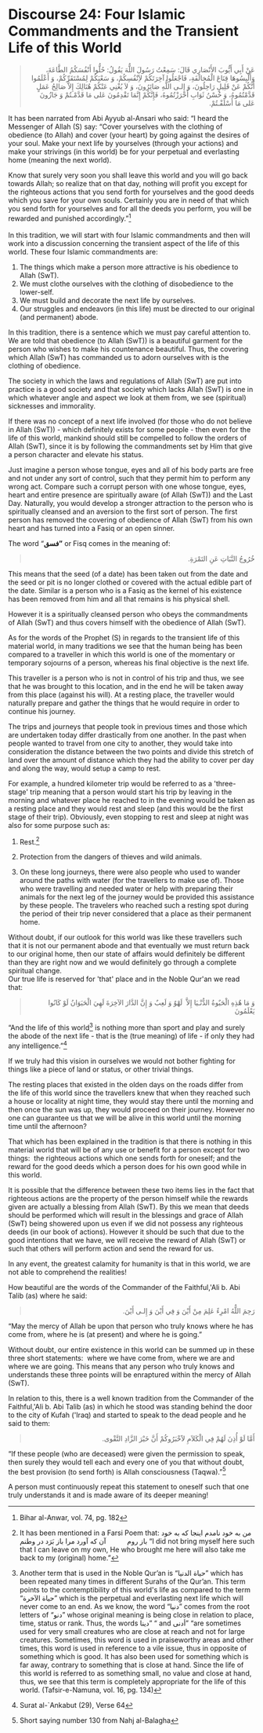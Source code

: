 Discourse 24: Four Islamic Commandments and the Transient Life of this World
============================================================================

<blockquote dir="rtl">
  <p>
عَنْ أَبِي أَيُّوبَ الأَنْصَارِي قَالَ: سَمِعْتُ رَسُولَ اللٌّهَ
يَقُولُ: حُلُّوا أَنْفُسَكُمُ الطَّاعَةَ، وَأَلْبِسُوهَا قِنَاعَ
الْمُخالَفَةِ، فَاجْعَلُوا آخِرَتَكُمْ لاَِنْفُسِكُمْ، وَ سَعْيَكُمْ
لِمُسْتَقَرِّكُمْ، وَ أَعْلَمُوا أَنَّكُمْ عَنْ قَلِيلٍ رَاحِلُونَ، وَ
إِلـى اللٌّهِ صَائِرُونَ، وَ لاَ يُغْنِي عَنْكُمْ هُنَالِكَ إِلاَّ
صَالِحُ عَمَلٍ قَدَّمْتُمُوهُ، وَ حُسْنُ ثَوَابِ أَحْرَزْتُمُوهُ،
فَإِنَّكُمْ إِنَّمَا تَقْدِمُونَ عَلى مَا قَدَّمْـتُمْ وَ جَازُونَ
عَلى مَا أَسْلَفْـتُمْ.
  </p>
</blockquote>

It has been narrated from Abi Ayyub al-Ansari who said: “I heard the
Messenger of Allah (S) say: “Cover yourselves with the clothing of
obedience (to Allah) and cover (your heart) by going against the desires
of your soul. Make your next life by yourselves (through your actions)
and make your strivings (in this world) be for your perpetual and
everlasting home (meaning the next world).

Know that surely very soon you shall leave this world and you will go
back towards Allah; so realize that on that day, nothing will profit you
except for the righteous actions that you send forth for yourselves and
the good deeds which you save for your own souls. Certainly you are in
need of that which you send forth for yourselves and for all the deeds
you perform, you will be rewarded and punished accordingly.”[^1]  
    
 In this tradition, we will start with four Islamic commandments and
then will work into a discussion concerning the transient aspect of the
life of this world. These four Islamic commandments are:

1) The things which make a person more attractive is his obedience to
Allah (SwT).  
 2) We must clothe ourselves with the clothing of disobedience to the
lower-self.  
 3) We must build and decorate the next life by ourselves.  
 4) Our struggles and endeavors (in this life) must be directed to our
original (and permanent) abode.

In this tradition, there is a sentence which we must pay careful
attention to. We are told that obedience (to Allah (SwT)) is a beautiful
garment for the person who wishes to make his countenance beautiful.
Thus, the covering which Allah (SwT) has commanded us to adorn ourselves
with is the clothing of obedience.

The society in which the laws and regulations of Allah (SwT) are put
into practice is a good society and that society which lacks Allah (SwT)
is one in which whatever angle and aspect we look at them from, we see
(spiritual) sicknesses and immorality.

If there was no concept of a next life involved (for those who do not
believe in Allah (SwT)) - which definitely exists for some people - then
even for the life of this world, mankind should still be compelled to
follow the orders of Allah (SwT), since it is by following the
commandments set by Him that give a person character and elevate his
status.

Just imagine a person whose tongue, eyes and all of his body parts are
free and not under any sort of control, such that they permit him to
perform any wrong act. Compare such a corrupt person with one whose
tongue, eyes, heart and entire presence are spiritually aware (of Allah
(SwT)) and the Last Day. Naturally, you would develop a stronger
attraction to the person who is spiritually cleansed and an aversion to
the first sort of person. The first person has removed the covering of
obedience of Allah (SwT) from his own heart and has turned into a Fasiq
or an open sinner.

The word “**فسق”** or Fisq comes in the meaning of:

<blockquote dir="rtl">
  <p>
خُرُوجُ النَّبَاتِ عَنِ التَمْرَةِ.
  </p>
</blockquote>

This means that the seed (of a date) has been taken out from the date
and the seed or pit is no longer clothed or covered with the actual
edible part of the date. Similar is a person who is a Fasiq as the
kernel of his existence has been removed from him and all that remains
is his physical shell.

However it is a spiritually cleansed person who obeys the commandments
of Allah (SwT) and thus covers himself with the obedience of Allah
(SwT).

As for the words of the Prophet (S) in regards to the transient life of
this material world, in many traditions we see that the human being has
been compared to a traveller in which this world is one of the momentary
or temporary sojourns of a person, whereas his final objective is the
next life.

This traveller is a person who is not in control of his trip and thus,
we see that he was brought to this location, and in the end he will be
taken away from this place (against his will). At a resting place, the
traveller would naturally prepare and gather the things that he would
require in order to continue his journey.

The trips and journeys that people took in previous times and those
which are undertaken today differ drastically from one another. In the
past when people wanted to travel from one city to another, they would
take into consideration the distance between the two points and divide
this stretch of land over the amount of distance which they had the
ability to cover per day and along the way, would setup a camp to rest.

For example, a hundred kilometer trip would be referred to as a
'three-stage' trip meaning that a person would start his trip by leaving
in the morning and whatever place he reached to in the evening would be
taken as a resting place and they would rest and sleep (and this would
be the first stage of their trip). Obviously, even stopping to rest and
sleep at night was also for some purpose such as:

1. Rest.[^2]

2. Protection from the dangers of thieves and wild animals.

3. On these long journeys, there were also people who used to wander
around the paths with water (for the travellers to make use of). Those
who were travelling and needed water or help with preparing their
animals for the next leg of the journey would be provided this
assistance by these people. The travelers who reached such a resting
spot during the period of their trip never considered that a place as
their permanent home.

Without doubt, if our outlook for this world was like these travellers
such that it is not our permanent abode and that eventually we must
return back to our original home, then our state of affairs would
definitely be different than they are right now and we would definitely
go through a complete spiritual change.  
 Our true life is reserved for 'that' place and in the Noble Qur'an we
read that:

<blockquote dir="rtl">
  <p>
وَ مَا هٌذِهِ الْحَيٌوةُ الدُّنْـيَا إِلاَّ  لَهْوٌ وَ لَعِبٌ وَ إِنَّ
الدَّارَ الآخِرَةَ لَهِيَ الْحَيَوَانُ لَوْ كَانُوا يَعْلَمُونَ
  </p>
</blockquote>

“And the life of this world[^3] is nothing more than sport and play and
surely the abode of the next life - that is the (true meaning) of life -
if only they had any intelligence.”[^4]

If we truly had this vision in ourselves we would not bother fighting
for things like a piece of land or status, or other trivial things.

The resting places that existed in the olden days on the roads differ
from the life of this world since the travellers knew that when they
reached such a house or locality at night time, they would stay there
until the morning and then once the sun was up, they would proceed on
their journey. However no one can guarantee us that we will be alive in
this world until the morning time until the afternoon?

That which has been explained in the tradition is that there is nothing
in this material world that will be of any use or benefit for a person
except for two things:  the righteous actions which one sends forth for
oneself; and the reward for the good deeds which a person does for his
own good while in this world.

It is possible that the difference between these two items lies in the
fact that righteous actions are the property of the person himself while
the rewards given are actually a blessing from Allah (SwT). By this we
mean that deeds should be performed which will result in the blessings
and grace of Allah (SwT) being showered upon us even if we did not
possess any righteous deeds (in our book of actions). However it should
be such that due to the good intentions that we have, we will receive
the reward of Allah (SwT) or such that others will perform action and
send the reward for us.

In any event, the greatest calamity for humanity is that in this world,
we are not able to comprehend the realities! 

How beautiful are the words of the Commander of the Faithful,'Ali b. Abi
Talib (as) where he said:

<blockquote dir="rtl">
  <p>
رَحِمَ اللٌّهُ امْرِءً عَلِمَ مِنْ أَيْنَ وَ فِي أَيْنَ وَ إِلـى
أَيْنَ.
  </p>
</blockquote>

“May the mercy of Allah be upon that person who truly knows where he has
come from, where he is (at present) and where he is going.”

Without doubt, our entire existence in this world can be summed up in
these three short statements:  where we have come from, where we are and
where we are going. This means that any person who truly knows and
understands these three points will be enraptured within the mercy of
Allah (SwT).

In relation to this, there is a well known tradition from the Commander
of the Faithful,'Ali b. Abi Talib (as) in which he stood was standing
behind the door to the city of Kufah ('Iraq) and started to speak to the
dead people and he said to them:

<blockquote dir="rtl">
  <p>
أَمَّا لَوْ أُذِنَ لَهُمْ فِي الْكَلاَمِ لاََخْبَرُوكُمْ أَنَّ خَيْرَ
الزَّادِ التَّقْوى.
  </p>
</blockquote>

“If these people (who are deceased) were given the permission to speak,
then surely they would tell each and every one of you that without
doubt, the best provision (to send forth) is Allah consciousness
(Taqwa).”[^5]

A person must continuously repeat this statement to oneself such that
one truly understands it and is made aware of its deeper meaning!

[^1]: Bihar al-Anwar, vol. 74, pg. 182

[^2]: It has been mentioned in a Farsi Poem that: من به خود نامدم اينجا
كه به خود باز روم           آن كه آورد مرا باز بَرَد در وطنم “I did not
bring myself here such that I can leave on my own, He who brought me
here will also take me back to my (original) home.”

[^3]: Another term that is used in the Noble Qur’an is “حياة الدنيا”
which has been repeated many times in different Surahs of the Qur’an.
This term points to the contemptibility of this world's life as compared
to the term “حياة الآخرة” which is the perpetual and everlasting next
life which will never come to an end. As we know, the word “دنيا” comes
from the root letters of “دنو” whose original meaning is being close in
relation to place, time, status or rank. Thus, the words دينا” “ and
أدنى” “are sometimes used for very small creatures who are close at
reach and not for large creatures. Sometimes, this word is used in
praiseworthy areas and other times, this word is used in reference to a
vile issue, thus in opposite of something which is good. It has also
been used for something which is far away, contrary to something that is
close at hand. Since the life of this world is referred to as something
small, no value and close at hand, thus, we see that this term is
completely appropriate for the life of this world. (Tafsir-e-Namuna,
vol. 16, pg. 134)

[^4]: Surat al-\`Ankabut (29), Verse 64

[^5]: Short saying number 130 from Nahj al-Balagha


